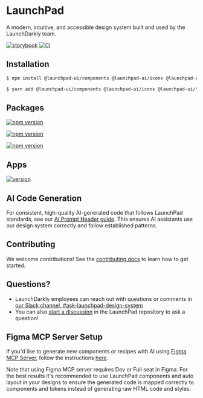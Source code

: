 # LaunchPad

A modern, intuitive, and accessible design system built and used by the LaunchDarkly team.

[![storybook](https://shields.io/badge/storybook-grey?logo=storybook&style=flat)](https://launchpad.launchdarkly.com) [![CI](https://github.com/launchdarkly/launchpad-ui/workflows/Verify%20changes/badge.svg)](https://github.com/launchdarkly/launchpad-ui/actions?query=branch%3Amain)

## Installation

```sh
$ npm install @launchpad-ui/components @launchpad-ui/icons @launchpad-ui/tokens
```

```sh
$ yarn add @launchpad-ui/components @launchpad-ui/icons @launchpad-ui/tokens
```

## Packages

[![npm version](https://img.shields.io/npm/v/@launchpad-ui/components.svg?label=@launchpad-ui/components)](https://www.npmjs.com/package/@launchpad-ui/components)

[![npm version](https://img.shields.io/npm/v/@launchpad-ui/icons.svg?label=@launchpad-ui/icons)](https://www.npmjs.com/package/@launchpad-ui/icons)

[![npm version](https://img.shields.io/npm/v/@launchpad-ui/tokens.svg?label=@launchpad-ui/tokens)](https://www.npmjs.com/package/@launchpad-ui/tokens)

## Apps

[![version](https://img.shields.io/visual-studio-marketplace/v/LaunchDarklyOfficial.launchpad-design-system?label=LaunchPad%20VS%20Code%20extension)](https://marketplace.visualstudio.com/items?itemName=LaunchDarklyOfficial.launchpad-design-system)

## AI Code Generation

For consistent, high-quality AI-generated code that follows LaunchPad standards, see our [AI Prompt Header guide](AI_PROMPT_HEADER.md). This ensures AI assistants use our design system correctly and follow established patterns.

## Contributing

We welcome contributions! See the [contributing docs](https://github.com/launchdarkly/launchpad-ui/blob/main/CONTRIBUTING.md) to learn how to get started.

## Questions?

- LaunchDarkly employees can reach out with questions or comments in [our Slack channel, #ask-launchpad-design-system](https://launchdarkly.slack.com/channels/CDXEFNMLP)
- You can also [start a discussion](https://github.com/launchdarkly/launchpad-ui/discussions) in the LaunchPad repository to ask a question!


## Figma MCP Server Setup

If you'd like to generate new components or recipes with AI using [Figma MCP Server](https://www.figma.com/blog/introducing-figmas-dev-mode-mcp-server/), follow the instructions [here](https://help.figma.com/hc/en-us/articles/32132100833559-Guide-to-the-Dev-Mode-MCP-Server).

Note that using Figma MCP server requires Dev or Full seat in Figma. For the best results it's recommended to use LaunchPad components and auto layout in your designs to ensure the generated code is mapped correctly to components and tokens instead of generating raw HTML code and styles.
